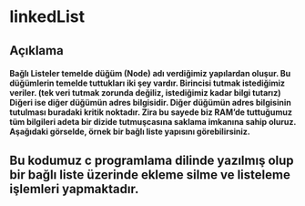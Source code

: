 # linkedList
## Açıklama
#### Bağlı Listeler temelde düğüm (Node) adı verdiğimiz yapılardan oluşur. Bu düğümlerin temelde tuttukları iki şey vardır. Birincisi tutmak istediğimiz veriler. (tek veri tutmak zorunda değiliz, istediğimiz kadar bilgi tutarız) Diğeri ise diğer düğümün adres bilgisidir. Diğer düğümün adres bilgisinin tutulması buradaki kritik noktadır. Zira bu sayede biz RAM’de tuttuğumuz tüm bilgileri adeta bir dizide tutmuşcasına saklama imkanına sahip oluruz. Aşağıdaki görselde, örnek bir bağlı liste yapısını görebilirsiniz.
## Bu kodumuz c programlama dilinde yazılmış olup bir bağlı liste üzerinde ekleme silme ve listeleme işlemleri yapmaktadır.

